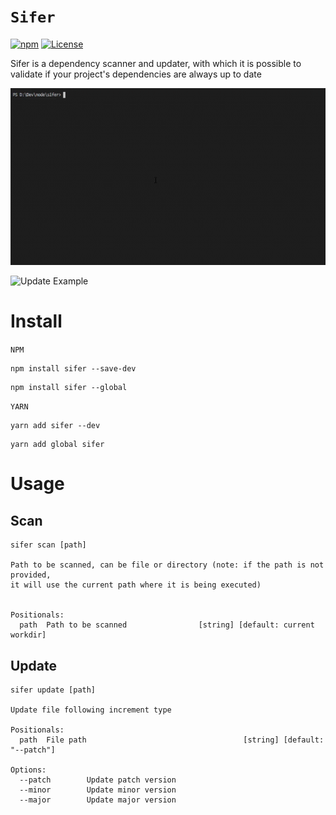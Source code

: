 # `Sifer`
[![npm](https://img.shields.io/npm/v/sifer.svg?style=flat-square)](https://npmjs.org/sifer)
[![License](https://img.shields.io/badge/license-MIT-blue.svg?style=flat-square)](LICENSE)

Sifer is a dependency scanner and updater, with which it is possible to validate if your project's dependencies are always up to date

![Scan Example](https://raw.githubusercontent.com/adlerluiz/sifer/master/example/scan.gif)

![Update Example](https://raw.githubusercontent.com/adlerluiz/sifer/master/example/update.gif)

# Install
`NPM`
```
npm install sifer --save-dev
```

```
npm install sifer --global
```

`YARN`
```
yarn add sifer --dev
```
```
yarn add global sifer
```
# Usage
## Scan
```
sifer scan [path]

Path to be scanned, can be file or directory (note: if the path is not provided,
it will use the current path where it is being executed)


Positionals:
  path  Path to be scanned                [string] [default: current workdir]
```

## Update
```
sifer update [path]

Update file following increment type

Positionals:
  path  File path                                   [string] [default: "--patch"]

Options:
  --patch        Update patch version
  --minor        Update minor version
  --major        Update major version
```